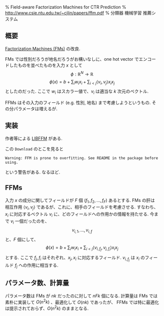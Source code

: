 % Field-aware Factorization Machines for CTR Prediction
% http://www.csie.ntu.edu.tw/~cjlin/papers/ffm.pdf
% 分類器 機械学習 推薦システム

## 概要

[Factorization Machines (FMs)](FM.html) の改良.

FMs では性別だろうが地名だろうがお構いなしに、one hot vector でエンコードしたものを並べたものを入力 $x$ として
$$\phi : \mathbb{R}^N \to \mathbb{R}$$
$$\phi(x) = b + \sum_i w_i x_i + \sum_{i < j} \langle v_i, v_j \rangle x_i x_j$$
としたのだった.
ここで $w_i$ はスカラー値で、$v_i$ は適当な $k$ 次元のベクトル.

FFMs はその入力のフィールド (e.g. 性別, 地名) まで考慮しようというもの.
その分パラメータは増えるが.

## 実装

作者等による
[LIBFFM](https://www.csie.ntu.edu.tw/~cjlin/libffm/)
がある.

この `Download` のとこを見ると

```
Warning: FFM is prone to overfitting. See README in the package before using. 
```

という警告がある. なるほど.

## FFMs

入力 $x$ の成分に関してフィールドが $F$ 個 ($f_1, f_2, \ldots, f_F$) あるとする.
FMs の肝は相互作用
$\langle v_i, v_j \rangle$
であるが、これに、相手のフィールドを考慮させる.
すなわち、$x_i$ に対応するベクトル $v_i$ に、どのフィールドへの作用かの情報を持たせる.
今まで $v_i$ 一個だったのを、
$$v_{i,1}, \ldots, v_{i,f}$$
と、$F$ 個にして、
$$\phi(x) = b + \sum_i w_i x_i + \sum_{i < j} \langle v_{i,f_j}, v_{j,f_i} \rangle x_i x_j$$
とする.
ここで $f_j, f_i$ はそれぞれ、$x_j, x_i$ に対応するフィールド.
$v_{i, f_j}$ は $x_i$ のフィールド $f_j$ への作用に相当する.

## パラメータ数、計算量

パラメータ数は FMs が $nk$ だったのに対して $nFk$ 個になる.
計算量は FMs では素朴に実装して $O(n^2k)$ 、最適化して $O(nk)$ であったが、
FFMs では特に最適化は提示されておらず、$O(n^2k)$ のままとなる.

